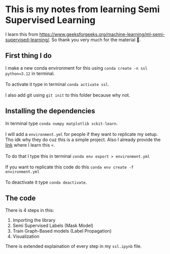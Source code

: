 # This is my notes from learning Semi Supervised Learning

I learn this from https://www.geeksforgeeks.org/machine-learning/ml-semi-supervised-learning/. So thank you very much for the material 🙏.

## First thing I do

I make a new conda environment for this using `conda create -n ssl python=3.12` in terminal.
<br>
<br>
To activate it type in terminal `conda activate ssl`.
<br>
<br>
I also add git using `git init` to this folder because why not.

## Installing the dependencies

In terminal type `conda numpy matplotlib sckit-learn`.
<br>
<br>
I will add a `environment.yml` for people if they want to replicate my setup. Tho idk why they do cuz this is a simple project. Also I already provide the [link](https://www.geeksforgeeks.org/machine-learning/ml-semi-supervised-learning/) where I learn this 💀.
<br>
<br>
To do that I type this in terminal `conda env export > environment.yml`
<br>
<br>
If you want to replicate this code do this `conda env create -f environment.yml`
<br>
<br>
To deactivate it type `conda deactivate`.

## The code

There is 4 steps in this:

1. Importing the library
2. Semi Supervised Labels (Mask Model)
3. Train Graph-Based models (Label Propagation)
4. Visualization

There is extended explaination of every step in my `ssl.ipynb` file.
